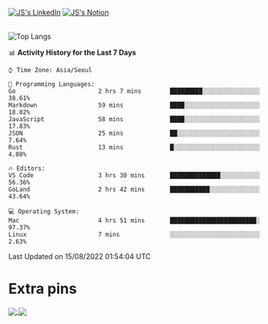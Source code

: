 
[![JS's LinkedIn](https://img.shields.io/badge/LinkedIn-blue?style=for-the-badge&logo=linkedin)](https://www.linkedin.com/in/jaeseung-lee-5a2a32139/) 
[![JS's Notion](https://img.shields.io/badge/Notion-black?style=for-the-badge&logo=notion)](https://bit.ly/ljswiki1) <br><br>
<!-- ![JS's GitHub stats](https://github-readme-stats-lemon-five.vercel.app/api?username=tkxkd0159&hide=contribs,prs,stars,issues&show_icons=true&theme=react&include_all_commits=true)   -->
![Top Langs](https://github-readme-stats-lemon-five.vercel.app/api/top-langs/?username=tkxkd0159&layout=compact&hide=jupyter%20notebook,scss,html,css&langs_count=10)  


<!--START_SECTION:waka-->
📊 **Activity History for the Last 7 Days** 

```text
⌚︎ Time Zone: Asia/Seoul

💬 Programming Languages: 
Go                       2 hrs 7 mins        █████████░░░░░░░░░░░░░░░░   38.61% 
Markdown                 59 mins             ████░░░░░░░░░░░░░░░░░░░░░   18.02% 
JavaScript               58 mins             ████░░░░░░░░░░░░░░░░░░░░░   17.83% 
JSON                     25 mins             ██░░░░░░░░░░░░░░░░░░░░░░░   7.64% 
Rust                     13 mins             █░░░░░░░░░░░░░░░░░░░░░░░░   4.08%

🔥 Editors: 
VS Code                  3 hrs 30 mins       ██████████████░░░░░░░░░░░   56.36% 
GoLand                   2 hrs 42 mins       ███████████░░░░░░░░░░░░░░   43.64%

💻 Operating System: 
Mac                      4 hrs 51 mins       ████████████████████████░   97.37% 
Linux                    7 mins              ░░░░░░░░░░░░░░░░░░░░░░░░░   2.63%

```


 Last Updated on 15/08/2022 01:54:04 UTC
<!--END_SECTION:waka-->

# Extra pins
<a href="https://github.com/tkxkd0159/tkxkd0159.github.io">
  <img align="center" src="https://github-readme-stats-lemon-five.vercel.app/api/pin/?username=tkxkd0159&repo=nft-card-game&theme=react" />
</a>
<a href="https://github.com/tkxkd0159/dsalgo">
  <img align="center" src="https://github-readme-stats-lemon-five.vercel.app/api/pin/?username=tkxkd0159&repo=dsalgo&theme=react" />
</a>

<!---
- 🔭 I’m currently working on ...
- 🌱 I’m currently learning blockchain and distributed network
- 👯 I’m looking to collaborate on ...
- 🤔 I’m looking for help with ...
- 💬 Ask me about ...
- 📫 How to reach me: ...
- 😄 Pronouns: ...
- ⚡ Fun fact: ...
-->

